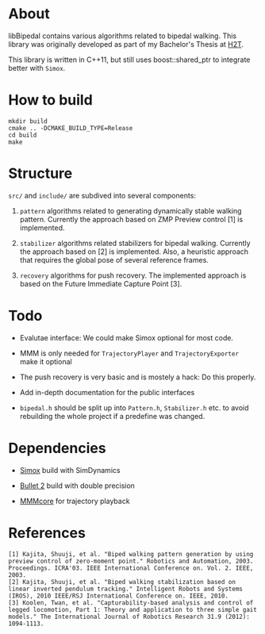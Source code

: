 # About

libBipedal contains various algorithms related to bipedal walking. This library
was originally developed as part of my Bachelor's Thesis at [H2T](http://h2t.anthropomatik.kit.edu/).

This library is written in C++11, but still uses boost::shared_ptr to integrate better
with ```Simox```.

# How to build

    mkdir build
    cmake .. -DCMAKE_BUILD_TYPE=Release
    cd build
    make

# Structure

```src/``` and ```include/``` are subdived into several components:

1. ```pattern``` algorithms related to generating dynamically stable walking pattern.
	Currently the approach based on ZMP Preview control [1] is implemented.

2. ```stabilizer``` algorithms related stabilizers for bipedal walking.
	Currently the approach based on [2] is implemented. Also, a heuristic
	approach that requires the global pose of several reference frames.

3. ```recovery``` algorithms for push recovery. The implemented approach
	is based on the Future Immediate Capture Point [3].

# Todo

* Evalutae interface: We could make Simox optional for most code.

* MMM is only needed for ```TrajectoryPlayer``` and ```TrajectoryExporter``` make it optional

* The push recovery is very basic and is mostely a hack: Do this properly.

* Add in-depth documentation for the public interfaces

* ```bipedal.h``` should be split up into ```Pattern.h```, ```Stabilizer.h``` etc.
  to avoid rebuilding the whole project if a predefine was changed.

# Dependencies

- [Simox](http://simox.sourceforge.net/) build with SimDynamics

- [Bullet 2](https://github.com/bulletphysics/bullet3) build with double precision

- [MMMcore](https://gitlab.com/mastermotormap/mmmcore) for trajectory playback

# References

    [1] Kajita, Shuuji, et al. "Biped walking pattern generation by using preview control of zero-moment point." Robotics and Automation, 2003. Proceedings. ICRA'03. IEEE International Conference on. Vol. 2. IEEE, 2003.
    [2] Kajita, Shuuji, et al. "Biped walking stabilization based on linear inverted pendulum tracking." Intelligent Robots and Systems (IROS), 2010 IEEE/RSJ International Conference on. IEEE, 2010.
	[3] Koolen, Twan, et al. "Capturability-based analysis and control of legged locomotion, Part 1: Theory and application to three simple gait models." The International Journal of Robotics Research 31.9 (2012): 1094-1113.

